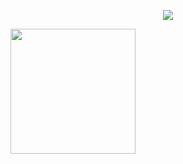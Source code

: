 <p align="center">
  <a href="https://skillicons.dev">
    <img src="https://skillicons.dev/icons?i=html,js,jquery,ts,css,sass,docker,kubernetes,figma,git,gitlab,linux,ubuntu,npm,phpstorm,react,nextjs,vite,webpack" />
  </a>
</p>



<a href="https://github.com/mamblijoe/convoychat">
  <img height=200 align="center" src="https://github-readme-stats.vercel.app/api/top-langs?username=mamblijoe&layout=compact&langs_count=10&theme=dark&show_icons=true&card_width=500" />
</a>
